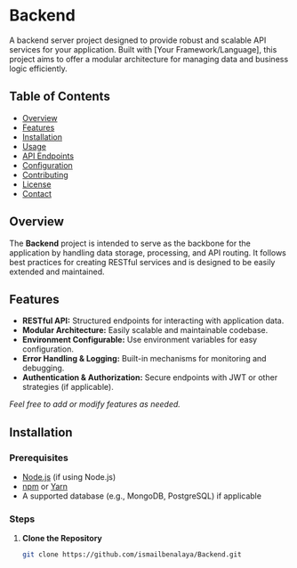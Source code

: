 # Backend

A backend server project designed to provide robust and scalable API services for your application. Built with [Your Framework/Language], this project aims to offer a modular architecture for managing data and business logic efficiently.

## Table of Contents

- [Overview](#overview)
- [Features](#features)
- [Installation](#installation)
- [Usage](#usage)
- [API Endpoints](#api-endpoints)
- [Configuration](#configuration)
- [Contributing](#contributing)
- [License](#license)
- [Contact](#contact)

## Overview

The **Backend** project is intended to serve as the backbone for the application by handling data storage, processing, and API routing. It follows best practices for creating RESTful services and is designed to be easily extended and maintained.

## Features

- **RESTful API:** Structured endpoints for interacting with application data.
- **Modular Architecture:** Easily scalable and maintainable codebase.
- **Environment Configurable:** Use environment variables for easy configuration.
- **Error Handling & Logging:** Built-in mechanisms for monitoring and debugging.
- **Authentication & Authorization:** Secure endpoints with JWT or other strategies (if applicable).

*Feel free to add or modify features as needed.*

## Installation

### Prerequisites

- [Node.js](https://nodejs.org/) (if using Node.js)
- [npm](https://www.npmjs.com/) or [Yarn](https://yarnpkg.com/)
- A supported database (e.g., MongoDB, PostgreSQL) if applicable

### Steps

1. **Clone the Repository**

   ```bash
   git clone https://github.com/ismailbenalaya/Backend.git
